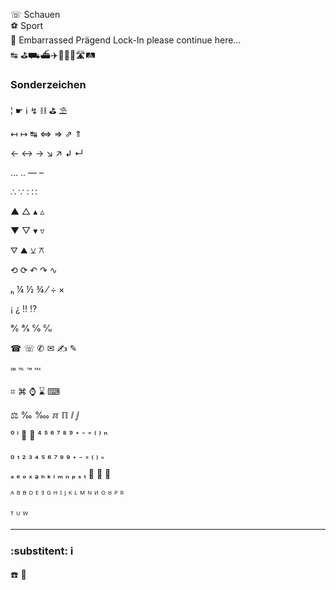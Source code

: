 ☏	Schauen  
⚽	Sport  
🤰    Embarrassed Prägend Lock-In please continue here…  
↹ ⛳⛟⛴✈👣🚗🚙🛣🛤


### Sonderzeichen

¦	☛	ℹ	↯	⛓	⛳	⛱

↤	↦	↹	⇔	⇒	⇗	⇑

←	↔	→	↘	↗	↲	↵

…	‥	—	–

∴	∵	∶	∷

▲	△	▴	▵

▼	▽	▾	▿

⛛    ⛰    ⚺   	⚻

⟲	⟳	↶	↷	∿

ₕ	¼	½	¾	⁄	÷	×

¡	¿	‼	⁉

℀	℁	℅	℆

☎	☏	✆	✉	✍	✎

℠	℡	™	℻   

⌗	⌘	⌚	⌛	⌨

⚖	‰	‱	ℼ	ℿ	ⅈ	ⅉ

⁰	ⁱ	⁲	⁳	⁴	⁵	⁶	⁷	⁸	⁹	⁺	⁻	⁼	⁽	⁾	ⁿ

₀	₁	₂	₃	₄	₅	₆	₇	₈	₉	₊	₋	₌	₍	₎	₏

ₐ	ₑ	ₒ	ₓ	ₔ	ₕ	ₖ	ₗ	ₘ	ₙ	ₚ	ₛ	ₜ	₝	₞	₟

ᴬ	ᴮ	ᴯ	ᴰ	ᴱ	ᴲ	ᴳ	ᴴ	ᴵ	ᴶ	ᴷ	ᴸ	ᴹ	ᴺ	ᴻ	ᴼ	ᴽ	ᴾ	ᴿ

ᵀ	ᵁ	ᵂ	

---
### \:substitent\: :information_source:

:telephone:    :fax:
